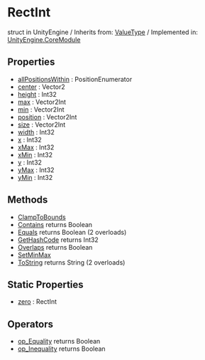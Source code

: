 # RectInt
struct in UnityEngine
 / Inherits from: <a href="https://docs.unity3d.com/6000.0/Documentation/ScriptReference/ValueType.html">ValueType</a> / Implemented in: <a href="https://docs.unity3d.com/6000.0/Documentation/ScriptReference/UnityEngine.CoreModule.html">UnityEngine.CoreModule</a>
## Properties
- <a href="https://docs.unity3d.com/6000.0/Documentation/ScriptReference/RectInt-allPositionsWithin.html">allPositionsWithin</a> : PositionEnumerator
- <a href="https://docs.unity3d.com/6000.0/Documentation/ScriptReference/RectInt-center.html">center</a> : Vector2
- <a href="https://docs.unity3d.com/6000.0/Documentation/ScriptReference/RectInt-height.html">height</a> : Int32
- <a href="https://docs.unity3d.com/6000.0/Documentation/ScriptReference/RectInt-max.html">max</a> : Vector2Int
- <a href="https://docs.unity3d.com/6000.0/Documentation/ScriptReference/RectInt-min.html">min</a> : Vector2Int
- <a href="https://docs.unity3d.com/6000.0/Documentation/ScriptReference/RectInt-position.html">position</a> : Vector2Int
- <a href="https://docs.unity3d.com/6000.0/Documentation/ScriptReference/RectInt-size.html">size</a> : Vector2Int
- <a href="https://docs.unity3d.com/6000.0/Documentation/ScriptReference/RectInt-width.html">width</a> : Int32
- <a href="https://docs.unity3d.com/6000.0/Documentation/ScriptReference/RectInt-x.html">x</a> : Int32
- <a href="https://docs.unity3d.com/6000.0/Documentation/ScriptReference/RectInt-xMax.html">xMax</a> : Int32
- <a href="https://docs.unity3d.com/6000.0/Documentation/ScriptReference/RectInt-xMin.html">xMin</a> : Int32
- <a href="https://docs.unity3d.com/6000.0/Documentation/ScriptReference/RectInt-y.html">y</a> : Int32
- <a href="https://docs.unity3d.com/6000.0/Documentation/ScriptReference/RectInt-yMax.html">yMax</a> : Int32
- <a href="https://docs.unity3d.com/6000.0/Documentation/ScriptReference/RectInt-yMin.html">yMin</a> : Int32
## Methods
- <a href="https://docs.unity3d.com/6000.0/Documentation/ScriptReference/RectInt.ClampToBounds.html">ClampToBounds</a>
- <a href="https://docs.unity3d.com/6000.0/Documentation/ScriptReference/RectInt.Contains.html">Contains</a> returns Boolean
- <a href="https://docs.unity3d.com/6000.0/Documentation/ScriptReference/RectInt.Equals.html">Equals</a> returns Boolean (2 overloads)
- <a href="https://docs.unity3d.com/6000.0/Documentation/ScriptReference/RectInt.GetHashCode.html">GetHashCode</a> returns Int32
- <a href="https://docs.unity3d.com/6000.0/Documentation/ScriptReference/RectInt.Overlaps.html">Overlaps</a> returns Boolean
- <a href="https://docs.unity3d.com/6000.0/Documentation/ScriptReference/RectInt.SetMinMax.html">SetMinMax</a>
- <a href="https://docs.unity3d.com/6000.0/Documentation/ScriptReference/RectInt.ToString.html">ToString</a> returns String (2 overloads)
## Static Properties
- <a href="https://docs.unity3d.com/6000.0/Documentation/ScriptReference/RectInt-zero.html">zero</a> : RectInt
## Operators
- <a href="https://docs.unity3d.com/6000.0/Documentation/ScriptReference/RectInt.op_Equality.html">op_Equality</a> returns Boolean
- <a href="https://docs.unity3d.com/6000.0/Documentation/ScriptReference/RectInt.op_Inequality.html">op_Inequality</a> returns Boolean
